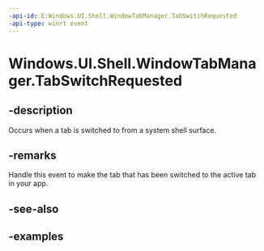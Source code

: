 ```yaml
---
-api-id: E:Windows.UI.Shell.WindowTabManager.TabSwitchRequested
-api-type: winrt event
---
```


# Windows.UI.Shell.WindowTabManager.TabSwitchRequested

<!--
public event Windows.Foundation.TypedEventHandler<Windows.UI.Shell.WindowTabManager,Windows.UI.Shell.WindowTabSwitchRequestedEventArgs> TabSwitchRequested;
-->

## -description

Occurs when a tab is switched to from a system shell surface.

## -remarks

Handle this event to make the tab that has been switched to the active tab in your app.

## -see-also

## -examples
